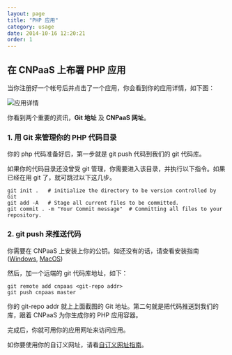 ```yaml
---
layout: page
title: "PHP 应用"
category: usage
date: 2014-10-16 12:20:21
order: 1
---
```


## 在 CNPaaS 上布署 PHP 应用

当你注册好一个帐号后并点击了一个应用，你会看到你的应用详情，如下图：

![应用详情]({{site.url}}/images/php/01-app-details.png)

你看到两个重要的资讯，**Git 地址** 及 **CNPaaS 网址**。

### 1. 用 Git 来管理你的 PHP 代码目录

你的 php 代码准备好后，第一步就是 git push 代码到我们的 git 代码库。

如果你的代码目录还没曾受 git 管理，你需要进入该目录，并执行以下指令。如果已经在用 git 了，就可跳过以下这几步。

	git init .   # initialize the directory to be version controlled by Git
	git add -A   # Stage all current files to be committed.
	git commit . -m "Your Commit message"  # Committing all files to your repository.

### 2. git push 来推送代码

你需要在 CNPaaS 上安装上你的公钥。如还没有的话，请查看安装指南 ([Windows]({{site.url}}/installation/windows.html), [MacOS]({{site.url}}/installation/macos.html))

然后，加一个远端的 git 代码库地址，如下：

	git remote add cnpaas <git-repo addr>
	git push cnpaas master你的 git-repo addr 就上上面截图的 Git 地址。第二句就是把代码推送到我们的库，跟着 CNPaaS 为你生成你的 PHP 应用容器。

完成后，你就可用你的应用网址来访问应用。

如你要使用你的自订义网址，请看[自订义网址指南]({{site.url}}/usage/custom-domains.html)。